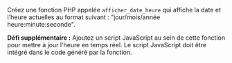 Créez une fonction PHP appelée `afficher_date_heure` qui affiche la date et l'heure actuelles au format suivant :
"jour/mois/année heure:minute:seconde".

**Défi supplémentaire :** Ajoutez un script JavaScript au sein de cette fonction pour mettre à jour l'heure en temps réel. Le script JavaScript doit être intégré dans le code généré par la fonction.